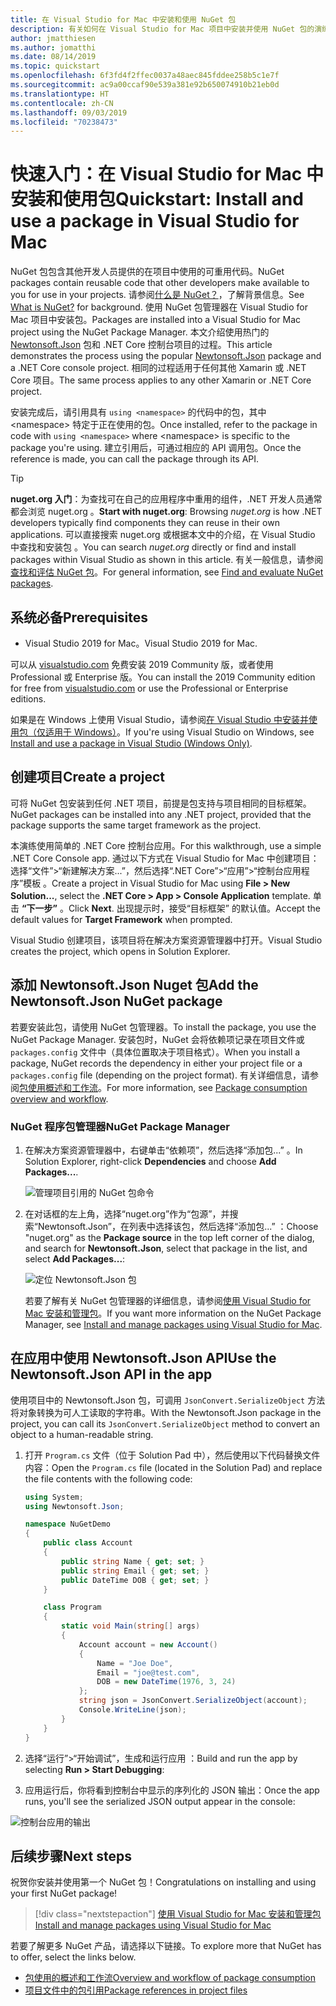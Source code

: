 ```yaml
---
title: 在 Visual Studio for Mac 中安装和使用 NuGet 包
description: 有关如何在 Visual Studio for Mac 项目中安装并使用 NuGet 包的演练教程。
author: jmatthiesen
ms.author: jomatthi
ms.date: 08/14/2019
ms.topic: quickstart
ms.openlocfilehash: 6f3fd4f2ffec0037a48aec845fddee258b5c1e7f
ms.sourcegitcommit: ac9a00ccaf90e539a381e92b650074910b21eb0d
ms.translationtype: HT
ms.contentlocale: zh-CN
ms.lasthandoff: 09/03/2019
ms.locfileid: "70238473"
---
```

# <a name="quickstart-install-and-use-a-package-in-visual-studio-for-mac"></a><span data-ttu-id="50d49-103">快速入门：在 Visual Studio for Mac 中安装和使用包</span><span class="sxs-lookup"><span data-stu-id="50d49-103">Quickstart: Install and use a package in Visual Studio for Mac</span></span>

<span data-ttu-id="50d49-104">NuGet 包包含其他开发人员提供的在项目中使用的可重用代码。</span><span class="sxs-lookup"><span data-stu-id="50d49-104">NuGet packages contain reusable code that other developers make available to you for use in your projects.</span></span> <span data-ttu-id="50d49-105">请参阅[什么是 NuGet？](../What-is-NuGet.md)，了解背景信息。</span><span class="sxs-lookup"><span data-stu-id="50d49-105">See [What is NuGet?](../What-is-NuGet.md) for background.</span></span> <span data-ttu-id="50d49-106">使用 NuGet 包管理器在 Visual Studio for Mac 项目中安装包。</span><span class="sxs-lookup"><span data-stu-id="50d49-106">Packages are installed into a Visual Studio for Mac project using the NuGet Package Manager.</span></span> <span data-ttu-id="50d49-107">本文介绍使用热门的 [Newtonsoft.Json](https://www.nuget.org/packages/Newtonsoft.Json/) 包和 .NET Core 控制台项目的过程。</span><span class="sxs-lookup"><span data-stu-id="50d49-107">This article demonstrates the process using the popular [Newtonsoft.Json](https://www.nuget.org/packages/Newtonsoft.Json/) package and a .NET Core console project.</span></span> <span data-ttu-id="50d49-108">相同的过程适用于任何其他 Xamarin 或 .NET Core 项目。</span><span class="sxs-lookup"><span data-stu-id="50d49-108">The same process applies to any other Xamarin or .NET Core project.</span></span>

<span data-ttu-id="50d49-109">安装完成后，请引用具有 `using <namespace>` 的代码中的包，其中 \<namespace\> 特定于正在使用的包。</span><span class="sxs-lookup"><span data-stu-id="50d49-109">Once installed, refer to the package in code with `using <namespace>` where \<namespace\> is specific to the package you're using.</span></span> <span data-ttu-id="50d49-110">建立引用后，可通过相应的 API 调用包。</span><span class="sxs-lookup"><span data-stu-id="50d49-110">Once the reference is made, you can call the package through its API.</span></span>

> [!Tip]
> <span data-ttu-id="50d49-111">**nuget.org 入门**：为查找可在自己的应用程序中重用的组件，.NET 开发人员通常都会浏览 nuget.org  。</span><span class="sxs-lookup"><span data-stu-id="50d49-111">**Start with nuget.org**: Browsing *nuget.org* is how .NET developers typically find components they can reuse in their own applications.</span></span> <span data-ttu-id="50d49-112">可以直接搜索 nuget.org 或根据本文中的介绍，在 Visual Studio 中查找和安装包  。</span><span class="sxs-lookup"><span data-stu-id="50d49-112">You can search *nuget.org* directly or find and install packages within Visual Studio as shown in this article.</span></span> <span data-ttu-id="50d49-113">有关一般信息，请参阅[查找和评估 NuGet 包](../consume-packages/finding-and-choosing-packages.md)。</span><span class="sxs-lookup"><span data-stu-id="50d49-113">For general information, see [Find and evaluate NuGet packages](../consume-packages/finding-and-choosing-packages.md).</span></span>

## <a name="prerequisites"></a><span data-ttu-id="50d49-114">系统必备</span><span class="sxs-lookup"><span data-stu-id="50d49-114">Prerequisites</span></span>

- <span data-ttu-id="50d49-115">Visual Studio 2019 for Mac。</span><span class="sxs-lookup"><span data-stu-id="50d49-115">Visual Studio 2019 for Mac.</span></span>

<span data-ttu-id="50d49-116">可以从 [visualstudio.com](https://www.visualstudio.com/) 免费安装 2019 Community 版，或者使用 Professional 或 Enterprise 版。</span><span class="sxs-lookup"><span data-stu-id="50d49-116">You can install the 2019 Community edition for free from [visualstudio.com](https://www.visualstudio.com/) or use the Professional or Enterprise editions.</span></span>

<span data-ttu-id="50d49-117">如果是在 Windows 上使用 Visual Studio，请参阅[在 Visual Studio 中安装并使用包（仅适用于 Windows）](install-and-use-a-package-in-visual-studio.md)。</span><span class="sxs-lookup"><span data-stu-id="50d49-117">If you're using Visual Studio on Windows, see [Install and use a package in Visual Studio (Windows Only)](install-and-use-a-package-in-visual-studio.md).</span></span>

## <a name="create-a-project"></a><span data-ttu-id="50d49-118">创建项目</span><span class="sxs-lookup"><span data-stu-id="50d49-118">Create a project</span></span>

<span data-ttu-id="50d49-119">可将 NuGet 包安装到任何 .NET 项目，前提是包支持与项目相同的目标框架。</span><span class="sxs-lookup"><span data-stu-id="50d49-119">NuGet packages can be installed into any .NET project, provided that the package supports the same target framework as the project.</span></span>

<span data-ttu-id="50d49-120">本演练使用简单的 .NET Core 控制台应用。</span><span class="sxs-lookup"><span data-stu-id="50d49-120">For this walkthrough, use a simple .NET Core Console app.</span></span> <span data-ttu-id="50d49-121">通过以下方式在 Visual Studio for Mac 中创建项目：选择“文件”>“新建解决方案...”，然后选择“.NET Core”>“应用”>“控制台应用程序”模板   。</span><span class="sxs-lookup"><span data-stu-id="50d49-121">Create a project in Visual Studio for Mac using **File > New Solution...**, select the **.NET Core > App > Console Application** template.</span></span> <span data-ttu-id="50d49-122">单击 **“下一步”** 。</span><span class="sxs-lookup"><span data-stu-id="50d49-122">Click **Next**.</span></span> <span data-ttu-id="50d49-123">出现提示时，接受“目标框架”  的默认值。</span><span class="sxs-lookup"><span data-stu-id="50d49-123">Accept the default values for **Target Framework** when prompted.</span></span>

<span data-ttu-id="50d49-124">Visual Studio 创建项目，该项目将在解决方案资源管理器中打开。</span><span class="sxs-lookup"><span data-stu-id="50d49-124">Visual Studio creates the project, which opens in Solution Explorer.</span></span>

## <a name="add-the-newtonsoftjson-nuget-package"></a><span data-ttu-id="50d49-125">添加 Newtonsoft.Json Nuget 包</span><span class="sxs-lookup"><span data-stu-id="50d49-125">Add the Newtonsoft.Json NuGet package</span></span>

<span data-ttu-id="50d49-126">若要安装此包，请使用 NuGet 包管理器。</span><span class="sxs-lookup"><span data-stu-id="50d49-126">To install the package, you use the NuGet Package Manager.</span></span> <span data-ttu-id="50d49-127">安装包时，NuGet 会将依赖项记录在项目文件或 `packages.config` 文件中（具体位置取决于项目格式）。</span><span class="sxs-lookup"><span data-stu-id="50d49-127">When you install a package, NuGet records the dependency in  either your project file or a `packages.config` file (depending on the project format).</span></span> <span data-ttu-id="50d49-128">有关详细信息，请参阅[包使用概述和工作流](../consume-packages/Overview-and-Workflow.md)。</span><span class="sxs-lookup"><span data-stu-id="50d49-128">For more information, see [Package consumption overview and workflow](../consume-packages/Overview-and-Workflow.md).</span></span>

### <a name="nuget-package-manager"></a><span data-ttu-id="50d49-129">NuGet 程序包管理器</span><span class="sxs-lookup"><span data-stu-id="50d49-129">NuGet Package Manager</span></span>

1. <span data-ttu-id="50d49-130">在解决方案资源管理器中，右键单击“依赖项”，然后选择“添加包...”   。</span><span class="sxs-lookup"><span data-stu-id="50d49-130">In Solution Explorer, right-click **Dependencies** and choose **Add Packages...**.</span></span>

    ![管理项目引用的 NuGet 包命令](media/QS_Use_Mac-02-ManageNuGetPackages.png)

1. <span data-ttu-id="50d49-132">在对话框的左上角，选择“nuget.org”作为“包源”，并搜索“Newtonsoft.Json”，在列表中选择该包，然后选择“添加包...”    ：</span><span class="sxs-lookup"><span data-stu-id="50d49-132">Choose "nuget.org" as the **Package source** in the top left corner of the dialog, and search for **Newtonsoft.Json**, select that package in the list, and select **Add Packages...**:</span></span>

    ![定位 Newtonsoft.Json 包](media/QS_Use_Mac-03-NewtonsoftJson.png)

    <span data-ttu-id="50d49-134">若要了解有关 NuGet 包管理器的详细信息，请参阅[使用 Visual Studio for Mac 安装和管理包](../consume-packages/install-use-packages-visual-studio.md)。</span><span class="sxs-lookup"><span data-stu-id="50d49-134">If you want more information on the NuGet Package Manager, see [Install and manage packages using Visual Studio for Mac](../consume-packages/install-use-packages-visual-studio.md).</span></span>

## <a name="use-the-newtonsoftjson-api-in-the-app"></a><span data-ttu-id="50d49-135">在应用中使用 Newtonsoft.Json API</span><span class="sxs-lookup"><span data-stu-id="50d49-135">Use the Newtonsoft.Json API in the app</span></span>

<span data-ttu-id="50d49-136">使用项目中的 Newtonsoft.Json 包，可调用 `JsonConvert.SerializeObject` 方法将对象转换为可人工读取的字符串。</span><span class="sxs-lookup"><span data-stu-id="50d49-136">With the Newtonsoft.Json package in the project, you can call its `JsonConvert.SerializeObject` method to convert an object to a human-readable string.</span></span>

1. <span data-ttu-id="50d49-137">打开 `Program.cs` 文件（位于 Solution Pad 中），然后使用以下代码替换文件内容：</span><span class="sxs-lookup"><span data-stu-id="50d49-137">Open the `Program.cs` file (located in the Solution Pad) and replace the file contents with the following code:</span></span>

    ```cs
    using System;
    using Newtonsoft.Json;

    namespace NuGetDemo
    {
        public class Account
        {
            public string Name { get; set; }
            public string Email { get; set; }
            public DateTime DOB { get; set; }
        }
    
        class Program
        {
            static void Main(string[] args)
            {
                Account account = new Account()
                {
                    Name = "Joe Doe",
                    Email = "joe@test.com",
                    DOB = new DateTime(1976, 3, 24)
                };
                string json = JsonConvert.SerializeObject(account);
                Console.WriteLine(json);
            }
        }
    }
    ```

1. <span data-ttu-id="50d49-138">选择“运行”>“开始调试”，生成和运行应用  ：</span><span class="sxs-lookup"><span data-stu-id="50d49-138">Build and run the app by selecting **Run > Start Debugging**:</span></span>

1. <span data-ttu-id="50d49-139">应用运行后，你将看到控制台中显示的序列化的 JSON 输出：</span><span class="sxs-lookup"><span data-stu-id="50d49-139">Once the app runs, you'll see the serialized JSON output appear in the console:</span></span>

  ![控制台应用的输出](media/QS_Use_Mac-06-AppStart.png)

## <a name="next-steps"></a><span data-ttu-id="50d49-141">后续步骤</span><span class="sxs-lookup"><span data-stu-id="50d49-141">Next steps</span></span>
<span data-ttu-id="50d49-142">祝贺你安装并使用第一个 NuGet 包！</span><span class="sxs-lookup"><span data-stu-id="50d49-142">Congratulations on installing and using your first NuGet package!</span></span>

> [!div class="nextstepaction"]
> [<span data-ttu-id="50d49-143">使用 Visual Studio for Mac 安装和管理包</span><span class="sxs-lookup"><span data-stu-id="50d49-143">Install and manage packages using Visual Studio for Mac</span></span>](/visualstudio/mac/nuget-walkthrough?toc=/nuget/toc.json)

<span data-ttu-id="50d49-144">若要了解更多 NuGet 产品，请选择以下链接。</span><span class="sxs-lookup"><span data-stu-id="50d49-144">To explore more that NuGet has to offer, select the links below.</span></span>

- [<span data-ttu-id="50d49-145">包使用的概述和工作流</span><span class="sxs-lookup"><span data-stu-id="50d49-145">Overview and workflow of package consumption</span></span>](../consume-packages/overview-and-workflow.md)
- [<span data-ttu-id="50d49-146">项目文件中的包引用</span><span class="sxs-lookup"><span data-stu-id="50d49-146">Package references in project files</span></span>](../consume-packages/package-references-in-project-files.md)
